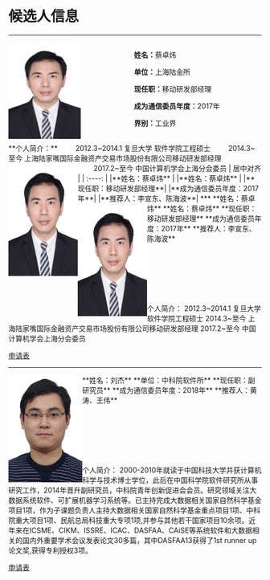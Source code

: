 # 候选人信息
***  
<div id="main" style="width:500px; height:200px; text-aligh:center">
<div id="left" style="float:left ; width:50%; height:100%;">
<img src="https://raw.githubusercontent.com/lz1159435992/information/master/tester/001.jpg" width= "144" height = "192" align="left"/>
</div>
<div id="center" class="text" style="float:left ; width:50%; height:60%">
<p><b>姓名：</b>蔡卓炜</p>
<p><b>单位：</b>上海陆金所</p>
<p><b>现任职：</b>移动研发部经理</p>
<p><b>成为通信委员年度：</b>2017年</p>
<p><b>界别：</b>工业界</p> 
</div>
</div>
**个人简介：**  
&nbsp;&nbsp;&nbsp;&nbsp;&nbsp;&nbsp;&nbsp;&nbsp;2012.3~2014.1 复旦大学 软件学院工程硕士  
&nbsp;&nbsp;&nbsp;&nbsp;&nbsp;&nbsp;&nbsp;&nbsp;2014.3~至今 上海陆家嘴国际金融资产交易市场股份有限公司移动研发部经理  
&nbsp;&nbsp;&nbsp;&nbsp;&nbsp;&nbsp;&nbsp;&nbsp;2017.2~至今 中国计算机学会上海分会委员  

<img src="https://raw.githubusercontent.com/lz1159435992/information/master/tester/001.jpg" align="left"/>
| 居中对齐 |  
| :----: |  
|**姓名：蔡卓炜** |  
|**姓名：蔡卓炜** |  
|**现任职：移动研发部经理**|  
|**成为通信委员年度：2017年**|  
|**推荐人：李宣东、陈海波**|  
***

<img src="https://raw.githubusercontent.com/lz1159435992/information/master/tester/001.jpg" align="left"/>
**姓名：蔡卓炜**  
**姓名：蔡卓炜**
**现任职：移动研发部经理**  
**成为通信委员年度：2017年**  
**推荐人：李宣东、陈海波**  
<br/>
<br/>
<br/>
<br/>
<br/>
<br/>
<br/>
<br/>
个人简介：  
  2012.3~2014.1 复旦大学 软件学院工程硕士  
  2014.3~至今 上海陆家嘴国际金融资产交易市场股份有限公司移动研发部经理  
  2017.2~至今 中国计算机学会上海分会委员  

[申请表](https://github.com/lz1159435992/information/blob/master/tester/001.doc)

***
<img src="https://raw.githubusercontent.com/lz1159435992/information/master/tester/002.jpg" align="left"/>
**姓名：刘杰**  
**单位：中科院软件所**  
**现任职：副研究员**  
**成为通信委员年度：2018年**  
**推荐人：黄涛、王伟**  
<br/>
<br/>
<br/>
<br/>
<br/>
<br/>
<br/>
<br/>
个人简介：  
  2000-2010年就读于中国科技大学并获计算机科学与技术博士学位，此后在中国科学院软件研究所从事研究工作，2014年晋升副研究员，中科院青年创新促进会会员。研究领域关注大数据系统软件、可扩展机器学习系统等。已主持完成大数据相关国家自然科学基金项目1项，作为子课题负责人主持大数据相关国家自然科学基金重点项目1项、中科院重大项目1项、民航总局科技重大专项1项,并参与其他若干国家项目10余项。近年来在ICSME、CIKM、ISSRE、ICAC、DASFAA、CAiSE等系统软件和大数据相关的国内外重要学术会议发表论文30多篇，其中DASFAA13获得了1st runner up论文奖,获得专利授权3项。


[申请表](https://github.com/lz1159435992/information/blob/master/tester/001.doc)
<style>
        .text {
        }
    </style>
